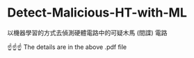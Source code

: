 # Detect-Malicious-HT-with-ML
以機器學習的方式去偵測硬體電路中的可疑木馬 (間諜) 電路

☝️☝️☝️ The details are in the above .pdf file 
